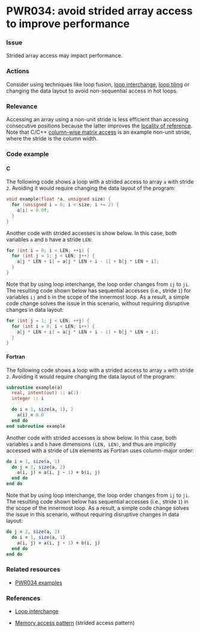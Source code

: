 # PWR034: avoid strided array access to improve performance

### Issue

Strided array access may impact performance.

### Actions

Consider using techniques like loop fusion,
[loop interchange](../../Glossary/Loop-interchange.md),
[loop tiling](../../Glossary/Loop-tiling.md) or changing the data layout to avoid
non-sequential access in hot loops.

### Relevance

Accessing an array using a non-unit stride is less efficient than accessing
consecutive positions because the latter improves the
[locality of reference](../../Glossary/Locality-of-reference.md). Note that C/C++
[column-wise matrix access](../../Glossary/Row-major-and-column-major-order.md)
is an example non-unit stride, where the stride is the column width.

### Code example

#### C

The following code shows a loop with a strided access to array `a` with stride
`2`. Avoiding it would require changing the data layout of the program:

```c
void example(float *a, unsigned size) {
  for (unsigned i = 0; i < size; i += 2) {
    a[i] = 0.0f;
  }
}
```

Another code with strided accesses is show below. In this case, both variables
`a` and `b` have a stride `LEN`:

```c
for (int i = 0; i < LEN; ++i) {
  for (int j = 1; j < LEN; j++) {
    a[j * LEN + i] = a[j * LEN + i - 1] + b[j * LEN + i];
  }
}
```

Note that by using loop interchange, the loop order changes from `ij` to `ji`.
The resulting code shown below has sequential accesses (i.e., stride `1`) for
variables `ij` and `b` in the scope of the innermost loop. As a result, a
simple code change solves the issue in this scenario, without requiring
disruptive changes in data layout:

```c
for (int j = 1; j < LEN; ++j) {
  for (int i = 0; i < LEN; i++) {
    a[j * LEN + i] = a[j * LEN + i - 1] + b[j * LEN + i];
  }
}
```

#### Fortran

The following code shows a loop with a strided access to array `a` with stride
`2`. Avoiding it would require changing the data layout of the program:

```f90
subroutine example(a)
  real, intent(out) :: a(:)
  integer :: i

  do i = 1, size(a, 1), 2
    a(i) = 0.0
  end do
end subroutine example
```

Another code with strided accesses is show below. In this case, both variables
`a` and `b` have dimensions `(LEN, LEN)`, and thus are implicitly accessed with
a stride of `LEN` elements as Fortran uses column-major order:

```f90
do i = 1, size(a, 1)
  do j = 2, size(a, 2)
    a(i, j) = a(i, j - 1) + b(i, j)
  end do
end do
```

Note that by using loop interchange, the loop order changes from `ij` to `ji`.
The resulting code shown below has sequential accesses (i.e., stride `1`) in the
scope of the innermost loop. As a result, a simple code change solves the issue
in this scenario, without requiring disruptive changes in data layout:

```f90
do j = 2, size(a, 2)
  do i = 1, size(a, 1)
    a(i, j) = a(i, j - 1) + b(i, j)
  end do
end do
```

### Related resources

* [PWR034 examples](../PWR034/)

### References

* [Loop interchange](../../Glossary/Loop-interchange.md)

* [Memory access pattern](../../Glossary/Memory-access-pattern.md) (strided access pattern)
